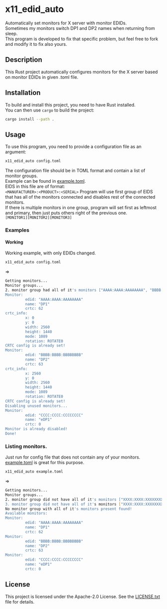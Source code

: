 # x11_edid_auto

Automatically set monitors for X server with monitor EDIDs.  
Sometimes my monitors switch DP1 and DP2 names when returning from sleep.  
This program is developed to fix that specific problem, but feel free to fork and modify it to fix also yours.

## Description

This Rust project automatically configures monitors for the X server based on monitor EDIDs in given .toml file.

## Installation

To build and install this project, you need to have Rust installed.  
You can then use `cargo` to build the project:

```sh
cargo install --path .
```
## Usage
To use this program, you need to provide a configuration file as an argument:
```sh
x11_edid_auto config.toml
```
The configuration file should be in TOML format and contain a list of monitor groups.  
Example can be found in [example.toml](example.toml).  
EIDS in this file are of format:  
`<MANUFACTURER>:<PRODUCT>:<SERIAL>`
Program will use first group of EIDS that has all of the monitors connected and disables rest of the connected monitors.  
If there is multiple monitors in one group, program will set first as leftmost and primary, then just puts others right of the previous one.  
`[MONITOR1][MONITOR2][MONITOR3]`

### Examples

#### Working
Working example, with only EDIDs changed.
```sh
x11_edid_auto config.toml 
```
=>
```sh
Getting monitors...
Monitor groups...
2. monitor group had all of it's monitors ["AAAA:AAAA:AAAAAAAA", "BBBB:BBBB:BBBBBBBB"] present!
Monitor:
         edid: "AAAA:AAAA:AAAAAAAA"
         name: "DP1"
         crtc: 62
crtc_info:
         x: 0
         y: 0
         width: 2560
         height: 1440
         mode: 1089
         rotation: ROTATE0
CRTC config is already set!
Monitor:
         edid: "BBBB:BBBB:BBBBBBBB"
         name: "DP2"
         crtc: 63
crtc_info:
         x: 2560
         y: 0
         width: 2560
         height: 1440
         mode: 1089
         rotation: ROTATE0
CRTC config is already set!
Disabling unused monitors...
Monitor:
         edid: "CCCC:CCCC:CCCCCCCC"
         name: "eDP1"
         crtc: 0
Monitor is already disabled!
Done!
```

### Listing monitors.
Just run for config file that does not contain any of your monitors.  
[example.toml](example.toml) is great for this purpose.  
```sh
x11_edid_auto example.toml
```
=>
```sh
Getting monitors...
Monitor groups...
2. monitor group did not have all of it's monitors ["XXXX:XXXX:XXXXXXXX", "YYYY:YYYY:YYYYYYYY"] present!
3. monitor group did not have all of it's monitors ["XXXX:XXXX:XXXXXXXX"] present!
No monitor group with all of it's monitors present found!
Available monitors:
Monitor:
         edid: "AAAA:AAAA:AAAAAAAA"
         name: "DP1"
         crtc: 62
Monitor:
         edid: "BBBB:BBBB:BBBBBBBB"
         name: "DP2"
         crtc: 63
Monitor:
         edid: "CCCC:CCCC:CCCCCCCC"
         name: "eDP1"
         crtc: 0
```

## License
This project is licensed under the Apache-2.0 License. See the [LICENSE.txt](LISENSE.txt) file for details.
